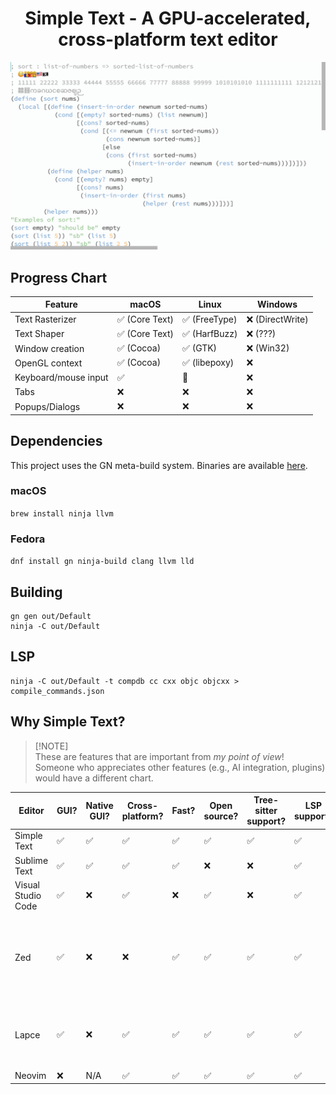 <h1 align="center">Simple Text - A GPU-accelerated, cross-platform text editor</h1>

<p align="center">
  <img alt="Simple Text - A GPU-accelerated, cross-platform text editor"
       src="docs/simple-text.png">
</p>

## Progress Chart

| Feature              | macOS          | Linux         | Windows          |
| -------------------- | -------------- | ------------- | ---------------- |
| Text Rasterizer      | ✅ (Core Text) | ✅ (FreeType) | ❌ (DirectWrite) |
| Text Shaper          | ✅ (Core Text) | ✅ (HarfBuzz) | ❌ (???)         |
| Window creation      | ✅ (Cocoa)     | ✅ (GTK)      | ❌ (Win32)       |
| OpenGL context       | ✅ (Cocoa)     | ✅ (libepoxy) | ❌               |
| Keyboard/mouse input | ✅             | 🚧            | ❌               |
| Tabs                 | ❌             | ❌            | ❌               |
| Popups/Dialogs       | ❌             | ❌            | ❌               |

## Dependencies

This project uses the GN meta-build system. Binaries are available [here](https://gn.googlesource.com/gn#getting-a-binary).

### macOS

`brew install ninja llvm`

### Fedora

`dnf install gn ninja-build clang llvm lld`

## Building

```
gn gen out/Default
ninja -C out/Default
```

## LSP

```
ninja -C out/Default -t compdb cc cxx objc objcxx > compile_commands.json
```

## Why Simple Text?

> [!NOTE]\
> These are features that are important from _my point of view_!\
> Someone who appreciates other features (e.g., AI integration, plugins) would have a different chart.

| Editor             | GUI? | Native GUI? | Cross-platform? | Fast? | Open source? | Tree-sitter support? | LSP support? | Simple codebase? | Notes                                                                        |
| ------------------ | ---- | ----------- | --------------- | ----- | ------------ | -------------------- | ------------ | ---------------- | ---------------------------------------------------------------------------- |
| Simple Text        | ✅   | ✅          | ✅              | ✅    | ✅           | ✅                   | ✅           | ✅               |                                                                              |
| Sublime Text       | ✅   | ✅          | ✅              | ✅    | ❌           | ❌                   | ✅           | N/A              | Very nearly perfect!                                                         |
| Visual Studio Code | ✅   | ❌          | ✅              | ❌    | ✅           | ❌                   | ✅           | ❌               |                                                                              |
| Zed                | ✅   | ❌          | ❌              | ✅    | ✅           | ✅                   | ✅           | ❌               | Contains a _lot_ of arguably unnecessary features, such as AI and voice chat |
| Lapce              | ✅   | ❌          | ✅              | ✅    | ✅           | ✅                   | ✅           | ❌               | GUI doesn't feel super polished, at least on macOS (e.g., blurry fonts)      |
| Neovim             | ❌   | N/A         | ✅              | ✅    | ✅           | ✅                   | ✅           | ❌               |                                                                              |
